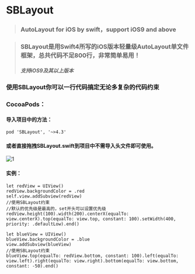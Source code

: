 # SBLayout
> ### AutoLayout for iOS by swift，support iOS9 and above

> ### SBLayout是用Swift4所写的iOS版本轻量级AutoLayout单文件框架，总共代码不足800行，非常简单易用！
> ##### 支持iOS9及其以上版本

### 使用SBLayout你可以一行代码搞定无论多复杂的代码约束

### CocoaPods： 
#### 导入项目中的方法：
 ```
 pod 'SBLayout', '~>4.3'
```
#### 或者直接拖拽SBLayout.swift到项目中不需导入头文件即可使用。


![1](https://github.com/shibiao/SBLayout/blob/master/QQ20171228-114204.png)


#### 实例：
```
let redView = UIView()
redView.backgroundColor = .red  
self.view.addSubview(redView)
//使用SBLayout约束
//默认的优先级是最高的，set开头可以设置优先级
redView.height(100).width(200).centerX(equalTo: view.centerX).top(equalTo: view.top, constant: 100).setWidth(400, priority: .defaultLow).end()

let blueView = UIView()
blueView.backgroundColor = .blue
view.addSubview(blueView)
//使用SBLayout约束
blueView.top(equalTo: redView.bottom, constant: 100).left(equalTo: view.left).right(equalTo: view.right).bottom(equalTo: view.bottom, constant: -50).end()
```
